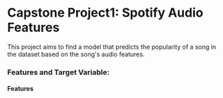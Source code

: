 # Capstone Project1: Spotify Audio Features
This project aims to find a model that predicts the popularity of a song in the dataset based on the song's audio features. 

### Features and Target Variable: 

#### Features

